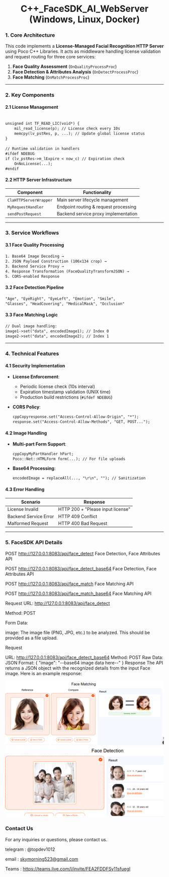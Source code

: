# 

<div align="center">
   <h1>C++_FaceSDK_AI_WebServer (Windows, Linux, Docker)</h1>
</div>



### **1. Core Architecture**

This code implements a **License-Managed Facial Recognition HTTP Server** using Poco C++ Libraries. It acts as middleware handling license validation and request routing for three core services:

1. **Face Quality Assessment** (`OnQualityProcessProc`)
2. **Face Detection & Attributes Analysis** (`OnDetectProcessProc`)
3. **Face Matching** (`OnMatchProcessProc`)

------

### **2. Key Components**

#### **2.1 License Management**

```

unsigned int TF_READ_LIC(void*) {
    mil_read_license(p); // License check every 10s
    memcpy(lv_pstRes, p, ...); // Update global license status
}

// Runtime validation in handlers
#ifdef NDEBUG
if (lv_pstRes->m_lExpire < now_c) // Expiration check
    OnNoLicense(...);
#endif
```

#### **2.2 HTTP Server Infrastructure**

| Component              | Functionality                         |
| ---------------------- | ------------------------------------- |
| `ClaHTTPServerWrapper` | Main server lifecycle management      |
| `MyRequestHandler`     | Endpoint routing & request processing |
| `sendPostRequest`      | Backend service proxy implementation  |

------

### **3. Service Workflows**

#### **3.1 Face Quality Processing**

```
1. Base64 Image Decoding → 
2. JSON Payload Construction (106x134 crop) → 
3. Backend Service Proxy → 
4. Response Transformation (FaceQualityTransformJSON) → 
5. CORS-enabled Response
```

#### **3.2 Face Detection Pipeline**

```
"Age", "EyeRight", "EyeLeft", "Emotion", "Smile", 
"Glasses", "HeadCovering", "MedicalMask", "Occlusion"
```

#### **3.3 Face Matching Logic**

```
// Dual image handling:
image1->set("data", encodedImage1); // Index 0
image2->set("data", encodedImage2); // Index 1

```

------

### **4. Technical Features**

#### **4.1 Security Implementation**

- **License Enforcement**:

  - Periodic license check (10s interval)
  - Expiration timestamp validation (UNIX time)
  - Production build restrictions (`#ifdef NDEBUG`)

- **CORS Policy**:

  ```
  cppCopyresponse.set("Access-Control-Allow-Origin", "*");
  response.set("Access-Control-Allow-Methods", "GET, POST...");
  ```

#### **4.2 Image Handling**

- **Multi-part Form Support**:

  ```
  cppCopyMyPartHandler hPart;
  Poco::Net::HTMLForm form(...); // For file uploads
  ```

- **Base64 Processing**:

  ```
  encodedImage = replaceAll(..., "\r\n", ""); // Sanitization
  ```

#### **4.3 Error Handling**

| Scenario              | Response                          |
| --------------------- | --------------------------------- |
| License Invalid       | HTTP 200 + "Please input license" |
| Backend Service Error | HTTP 409 Conflict                 |
| Malformed Request     | HTTP 400 Bad Request              |

------

### **5. FaceSDK API Details**

POST http://127.0.0.1:8083/api/face_detect Face Detection, Face Attributes API

POST http://127.0.0.1:8083/api/face_detect_base64 Face Detection, Face Attributes API

POST http://127.0.0.1:8083/api/face_match Face Matching API

POST http://127.0.0.1:8083/api/face_match_base64 Face Matching API

Request
URL: http://127.0.0.1:8083/api/face_detect

Method: POST

Form Data:

image: The image file (PNG, JPG, etc.) to be analyzed. This should be provided as a file upload.



Request

URL: http://127.0.0.1:8083/api/face_detect_base64
Method: POST
Raw Data:
JSON Format: { "image": "--base64 image data here--" }
Response
The API returns a JSON object with the recognized details from the input Face image. Here is an example response:



<div align="center">
   <img src=https://github.com/LucaIT523/C_FaceSDK_AI_WebServer/blob/main/images/1.png>
</div>


<div align="center">
   <img src=https://github.com/LucaIT523/C_FaceSDK_AI_WebServer/blob/main/images/2.png>
</div>






### **Contact Us**

For any inquiries or questions, please contact us.

telegram : @topdev1012

email :  skymorning523@gmail.com

Teams :  https://teams.live.com/l/invite/FEA2FDDFSy11sfuegI